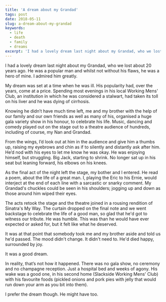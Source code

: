 ```yaml
---
title: 'A dream about my Grandad'
tags: post
date: 2018-05-11
slug: a-dream-about-my-grandad
keywords:
  - life
  - death
  - family
  - dreams
excerpt: 'I had a lovely dream last night about my Grandad, who we lost about 20 years ago. He was a popular man and whilst not without his flaws, he was a hero of mine. I admired him greatly.'
---
```


I had a lovely dream last night about my Grandad, who we lost about 20 years ago. He was a popular man and whilst not without his flaws, he was a hero of mine. I admired him greatly.

My dream was set at a time when he was ill. His popularity had, over the years, come at a price. Spending most evenings in his local Working Mens' Club, an institution in which he was considered a stalwart, had taken its toll on his liver and he was dying of cirrhosis.

Knowing he didn’t have much time left, me and my brother with the help of our family and our own friends as well as many of his, organised a huge gala variety show in his honour, to celebrate his life. Music, dancing and comedy played out on the stage out to a theatre audience of hundreds, including of course, my Nan and Grandad.

From the wings, I’d look out at him in the audience and give him a thumbs up, raising my eyebrows and chin as if to silently and distantly ask after him. He’d nod with his eyes to let me know he was okay. He was enjoying himself, but struggling. Big Jack, starting to shrink. No longer sat up in his seat but leaning forward, his elbows on his knees.

As the final act of the night left the stage, my bother and I entered. He read a poem, about the life of a great man. I, playing the Eric to his Ernie, would interject at the end of each line with a sarcastic or snarky comment. My Grandad's chuckles could be seen in his shoulders; jogging up and down as those around him wiped their eyes.

The acts retook the stage and the theatre joined in a rousing rendition of Sinatra's My Way. The curtain dropped on the final note and we went backstage to celebrate the life of a good man, so glad that he'd got to witness our tribute. He was humble. This was than he would have ever expected or asked for, but it felt like what he deserved.

It was at that point that somebody took me and my brother aside and told us he'd passed. The mood didn't change. It didn't need to. He'd died happy, surrounded by joy.

It was a good dream.

In reality, that’s not how it happened. There was no gala show, no ceremony and no champagne reception. Just a hospital bed and weeks of agony. His wake was a good one, in his second home (Slackside Working Mens' Club) with his favourite foods (pickled onions and pork pies with jelly that would run down your arm as you bit into them).

I prefer the dream though. He might have too.
